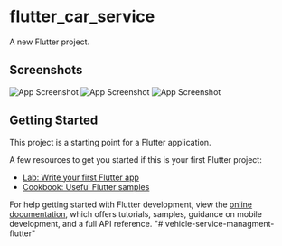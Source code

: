 # flutter_car_service

A new Flutter project.
## Screenshots

![App Screenshot](assets\screenshots\home.jpg)
![App Screenshot](assets\screenshots\login.jpg)
![App Screenshot](assets\screenshots\splash.jpg)


## Getting Started

This project is a starting point for a Flutter application.

A few resources to get you started if this is your first Flutter project:

- [Lab: Write your first Flutter app](https://docs.flutter.dev/get-started/codelab)
- [Cookbook: Useful Flutter samples](https://docs.flutter.dev/cookbook)

For help getting started with Flutter development, view the
[online documentation](https://docs.flutter.dev/), which offers tutorials,
samples, guidance on mobile development, and a full API reference.
"# vehicle-service-managment-flutter" 
